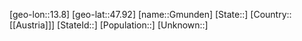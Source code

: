 ﻿---
location: [47.92,13.8]
mapzoom: [7,12] 
mapmarker: city 
type: City
tags:
- geo/City


SpocWebEntityId: 30480
isDeleted: false
confidential: public

---
[geo-lon::13.8]
[geo-lat::47.92]
[name::Gmunden]
[State::]
[Country::[[Austria]]]
[StateId::]
[Population::]
[Unknown::]

